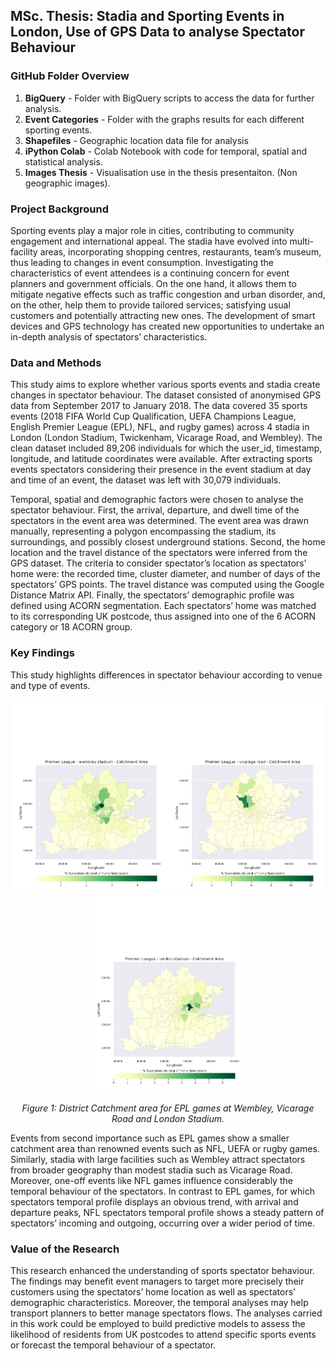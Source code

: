 ## MSc. Thesis: Stadia and Sporting Events in London, Use of GPS Data to analyse Spectator Behaviour

### GitHub Folder Overview 
  1. **BigQuery** - Folder with BigQuery scripts to access the data for further analysis. 
  2. **Event Categories** - Folder with the graphs results for each different sporting events. 
  3. **Shapefiles** - Geographic location data file for analysis
  4. **iPython Colab** - Colab Notebook with code for temporal, spatial and statistical analysis. 
  5. **Images Thesis** - Visualisation use in the thesis presentaiton. (Non geographic images). 

### Project Background
Sporting events play a major role in cities, contributing to community engagement and international appeal. The stadia have evolved into multi-facility areas, incorporating shopping centres, restaurants, team’s museum, thus leading to changes in event consumption. Investigating the characteristics of event attendees is a continuing concern for event planners and government officials. On the one hand, it allows them to mitigate negative effects such as traffic congestion and urban disorder, and, on the other, help them to provide tailored services; satisfying usual customers and potentially attracting new ones. The development of smart devices and GPS technology has created new opportunities to undertake an in-depth analysis of spectators’ characteristics.

### Data and Methods
This study aims to explore whether various sports events and stadia create changes in spectator behaviour. The dataset consisted of anonymised GPS data from September 2017 to January 2018. The data covered 35 sports events (2018 FIFA World Cup Qualification, UEFA Champions League, English Premier League (EPL), NFL, and rugby games) across 4 stadia in London (London Stadium, Twickenham, Vicarage Road, and Wembley). The clean dataset included 89,206 individuals for which the user_id, timestamp, longitude, and latitude coordinates were available. After extracting sports events spectators considering their presence in the event stadium at day and time of an event, the dataset was left with 30,079 individuals. 

Temporal, spatial and demographic factors were chosen to analyse the spectator behaviour. First, the arrival, departure, and dwell time of the spectators in the event area was determined. The event area was drawn manually, representing a polygon encompassing the stadium, its surroundings, and possibly closest underground stations. Second, the home location and the travel distance of the spectators were inferred from the GPS dataset. The criteria to consider spectator’s location as spectators’ home were: the recorded time, cluster diameter, and number of days of the spectators’ GPS points. The travel distance was computed using the Google Distance Matrix API. Finally, the spectators’ demographic profile was defined using ACORN segmentation. Each spectators’ home was matched to its corresponding UK postcode, thus assigned into one of the 6 ACORN category or 18 ACORN group.

### Key Findings
This study highlights differences in spectator behaviour according to venue and type of events.
<p align="center">
<img src="/Event%20Categories/District_Selection/Premier%20League%20-%20wembley%20stadium.png" width="250" style="top: -10px"/><img src="/Event%20Categories/District_Selection/Premier%20League%20-%20vicarage%20road.png" width="250"/><img src="/Event%20Categories/District_Selection/Premier%20League%20-%20london%20stadium.png" width="250"/>
</p>
<p align="center">
<em>Figure 1: District Catchment area for EPL games at Wembley, Vicarage Road and London Stadium.</em>
</p>

Events from second importance such as EPL games show a smaller catchment area than renowned events such as NFL, UEFA or rugby games. Similarly, stadia with large facilities such as Wembley attract spectators from broader geography than modest stadia such as Vicarage Road. Moreover, one-off events like NFL games influence considerably the temporal behaviour of the spectators. In contrast to EPL games, for which spectators temporal profile displays an obvious trend, with arrival and departure peaks, NFL spectators temporal profile shows a steady pattern of spectators’ incoming and outgoing, occurring over a wider period of time.

### Value of the Research 
This research enhanced the understanding of sports spectator behaviour. The findings may benefit event managers to target more precisely their customers using the spectators’ home location as well as spectators’ demographic characteristics. Moreover, the temporal analyses may help transport planners to better manage spectators flows. The analyses carried in this work could be employed to build predictive models to assess the likelihood of residents from UK postcodes to attend specific sports events or forecast the temporal behaviour of a spectator.
